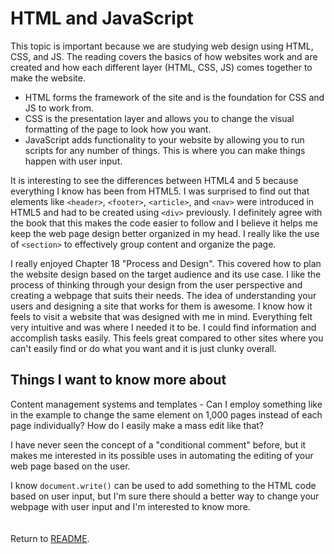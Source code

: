 # **HTML and JavaScript**

This  topic is important because we are studying web design using HTML, CSS, and JS. The reading covers the basics of how websites work and are created and how each different layer (HTML, CSS, JS) comes together to make the website.

- HTML forms the framework of the site and is the foundation for CSS and JS to work from.
- CSS is the presentation layer and allows you to change the visual formatting of the page to look how you want.
- JavaScript adds functionality to your website by allowing you to run scripts for any number of things. This is where you can make things happen with user input.

It is interesting to see the differences between HTML4 and 5 because everything I know has been from HTML5. I was surprised to find out that elements like `<header>`, `<footer>`, `<article>`, and `<nav>` were introduced in HTML5 and had to be created using `<div>` previously. I definitely agree with the book that this makes the code easier to follow and I believe it helps me keep the web page design better organized in my head. I really like the use of `<section>` to effectively group content and organize the page.

I really enjoyed Chapter 18 "Process and Design". This covered how to plan the website design based on the target audience and its use case. I like the process of thinking through your design from the user perspective and creating a webpage that suits their needs. The idea of understanding your users and designing a site that works for them is awesome. I know how it feels to visit a website that was designed with me in mind. Everything felt very intuitive and was where I needed it to be. I could find information and accomplish tasks easily. This feels great compared to other sites where you can't easily find or do what you want and it is just clunky overall.

## **Things I want to know more about**

Content management systems and templates - Can I employ something like in the example to change the same element on 1,000 pages instead of each page individually? How do I easily make a mass edit like that?

I have never seen the concept of a "conditional comment" before, but it makes me interested in its possible uses in automating the editing of your web page based on the user.

I know `document.write()` can be used to add something to the HTML code based on user input, but I'm sure there should a better way to change your webpage with user input and I'm interested to know more.  
<br/>
<br/>
Return to [README](README.md).
